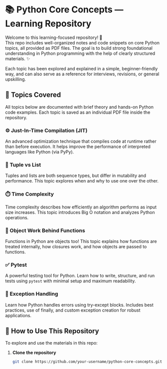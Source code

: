 # 📚 Python Core Concepts — Learning Repository

Welcome to this learning-focused repository! 👋  
This repo includes well-organized notes and code snippets on core Python topics, all provided as PDF files. The goal is to build strong foundational understanding in Python programming with the help of clearly structured materials. ✨

Each topic has been explored and explained in a simple, beginner-friendly way, and can also serve as a reference for interviews, revisions, or general upskilling.

## 📂 Topics Covered

All topics below are documented with brief theory and hands-on Python code examples. Each topic is saved as an individual PDF file inside the repository.

### ⚙️ Just-In-Time Compilation (JIT)

An advanced optimization technique that compiles code at runtime rather than before execution. It helps improve the performance of interpreted languages like Python (via PyPy).

### 🧱 Tuple vs List

Tuples and lists are both sequence types, but differ in mutability and performance. This topic explores when and why to use one over the other.

### ⏱️ Time Complexity

Time complexity describes how efficiently an algorithm performs as input size increases. This topic introduces Big O notation and analyzes Python operations.

### 🧠 Object Work Behind Functions

Functions in Python are objects too! This topic explains how functions are treated internally, how closures work, and how objects are passed to functions.

### ✅ Pytest

A powerful testing tool for Python. Learn how to write, structure, and run tests using `pytest` with minimal setup and maximum readability.

### 🛑 Exception Handling

Learn how Python handles errors using try-except blocks. Includes best practices, use of finally, and custom exception creation for robust applications.

## 🧭 How to Use This Repository

To explore and use the materials in this repo:

1. **Clone the repository**  
   ```bash
   git clone https://github.com/your-username/python-core-concepts.git
